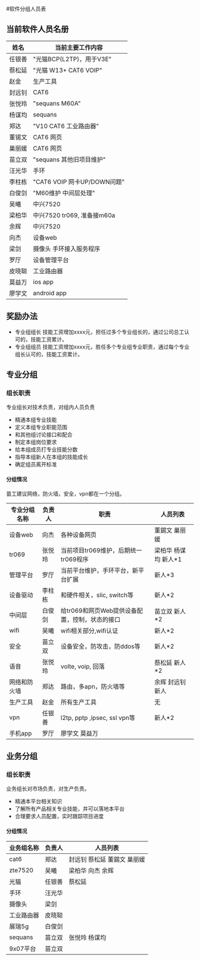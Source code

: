 

#软件分组人员表

## 当前软件人员名册


姓名 |	当前主要工作内容
-----|-------------------
任银善 | "光猫BCP(L2TP)，用于V3E"
蔡松延 | "光猫 W13+ CAT6 VOIP"
赵金  | 生产工具
封远钊 | CAT6
张悦玲 | "sequans M60A"
杨谋均 | sequans
郑达 |	"V10 CAT6 工业路由器"
董锡文 | CAT6 网页
巢丽媛 | CAT6 网页
苗立双 | "sequans 其他旧项目维护"
汪光华 | 手环
李柱栋 |"CAT6 VOIP 网卡UP/DOWN问题"
白俊剑 | "M60维护 中间层处理"
吴曦  | 中兴7520
梁柏华 | 中兴7520 tr069, 准备接m60a
余辉   | 中兴7520
向杰  | 设备web
梁剑  | 摄像头 手环接入服务程序
罗厅  | 设备管理平台
皮晓聪 | 工业路由器
莫益万 | ios app
廖学文 | android app

## 奖励办法

- 专业组组长 技能工资增加xxxx元，担任过多个专业组长的，通过公司总工认可的，技能工资累计。
- 专业组组员 技能工资增加xxxx元，胜任多个专业组专业职责，通过每个专业组长认可的，技能工资累计。

## 专业分组

### 组长职责

专业组长对技术负责，对组内人员负责

- 精通本组专业技能
- 定义本组专业职能范围
- 和其他组讨论接口和配合
- 制定本组岗位要求
- 给本组成员打专业技能分数
- 指导本组新人在本组的技能成长
- 确定组员离开标准

#### 分组情况

苗工建议网络，防火墙，安全，vpn都在一个分组。

专业分组名称 | 负责人 | 职责        | 人员列表
--------|--------|------------|-----------
设备web | 向杰   | 各种设备网页 | 董錫文 巢丽媛
tr069   | 张悦玲 | 当前项目tr069维护，后期统一tr069程序 |  梁柏华 杨谋均 新人*1
管理平台 | 罗厅  | 当前平台维护，手环平台，新平台扩展  | 新人*3
设备驱动 | 李柱栋 | 和硬件相关，slic, switch等 | 新人*2
中间层   | 白俊剑 | 给tr069和网页Web提供设备配置，控制，状态的接口 | 苗立双   新人*2
wifi    | 吴曦   | wifi相关部分,wifi认证  |   新人*2
安全     | 苗立双  | 设备安全，防攻击，防ddos等 |  新人*2
语音     | 张悦玲 | volte, voip, 回落   |  蔡松延  新人*2
网络和防火墙 | 郑达 | 路由，多apn，防火墙等 | 余辉 封远钊 新人
生产工具  | 赵金 | 所有生产工具 | 无
vpn     | 任银善 | l2tp, pptp ,ipsec, ssl vpn等 | 新人*2
手机app | 罗厅  | 廖学文 莫益万

## 业务分组

### 组长职责

业务组长对市场负责，对生产负责。

- 精通本平台相关知识
- 了解所有产品相关专业技能，并可以落地本平台
- 合理要求人员配置，实时跟踪项目进度


#### 分组情况

业务组名称 | 负责人  | 人员列表
--------|--------|------------
cat6    | 郑达   | 封远钊 蔡松延 董錫文 巢丽媛
zte7520 | 吴曦   | 梁柏华 向杰 余辉 
光猫    | 任银善 | 蔡松延
手环    | 汪光华 | 
摄像头   | 梁剑  | 
工业路由器 | 皮晓聪 | 
展瑞5g  | 白俊剑 | 
sequans | 苗立双 | 张悦玲 杨谋均
9x07平台 | 苗立双 | 

